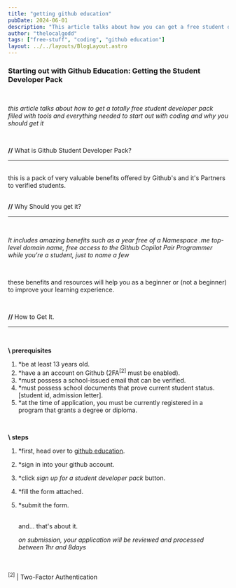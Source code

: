 ```yaml
---
title: "getting github education"
pubDate: 2024-06-01
description: "This article talks about how you can get a free student developer pack through github education."
author: "thelocalgodd"
tags: ["free-stuff", "coding", "github education"]
layout: ../../layouts/BlogLayout.astro
---
```


### **Starting out with Github Education: Getting the Student Developer Pack**

<br>

_this article talks about how to get a totally free student developer pack filled with tools and everything needed to start out with coding and why you should get it_

<br>

**//** What is Github Student Developer Pack?

<hr>
<br>
this is a pack of very valuable benefits offered by Github's and it's Partners to verified students.
<br><br>

**//** Why Should you get it?

<hr><br>

_It includes amazing benefits such as a year free of a Namespace .me top-level domain name, free access to the Github Copilot Pair Programmer while you're a student, just to name a few_

<br>

these benefits and resources will help you as a beginner or (not a beginner) to improve your learning experience.

<br>

**//** How to Get It.

<hr><br>

**\ prerequisites**
<br>

1. \*be at least 13 years old.<br>
2. \*have a an account on Github (2FA<sup>[2]</sup> must be enabled).<br>
3. \*must possess a school-issued email that can be verified.<br>
4. \*must possess school documents that prove current student status. [student id, admission letter].<br>
5. \*at the time of application, you must be currently registered in a program that grants a degree or diploma. <br>

<br>

**\ steps**

1. \*first, head over to [<u>github education</u>](https://education.github.com/pack).

2. \*sign in into your github account.
3. \*click _sign up for a student developer pack_ button.
4. \*fill the form attached.
5. \*submit the form.

   <br>
   and... that's about it.

    <br>

   _on submission, your application will be reviewed and processed between 1hr and 8days_

<br><br>
<sup>[2]</sup> | Two-Factor Authentication
